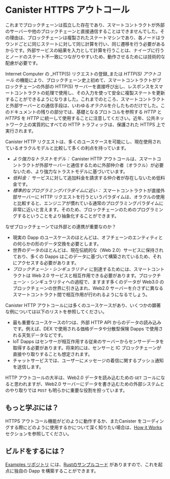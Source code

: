 # Canister HTTPS アウトコール

これまでブロックチェーンは孤立した存在であり、スマートコントラクトが外部のサーバーや他のブロックチェーンと直接通信することはできませんでした。その理由は、ブロックチェーンは複製されたステートマシンであり、各ノードはラウンドごとに同じステートに対して同じ計算を行い、同じ遷移を行う必要があるからです。外部サービスの結果を入力として計算を行うことは、ナイーブに行うとノードのステート不一致につながりやすいため、動作させるためには技術的な配慮が必要です。

Internet Computer の _HTTP(S) リクエストの登録_または _HTTP(S) アウトコール_ の機能により、ブロックチェーン史上初めて、スマートコントラクトがブロックチェーンの外部の HTTP(S) サーバーを直接呼び出し、レスポンスをスマートコントラクトの処理で使用し、その入力を使って安全に複製ステートを更新することができるようになりました。これまでのところ、スマートコントラクトと外部サーバーとの通信手段は、いわゆる*オラクル*を介したものだけでした。このドキュメントの残りの部分では、基礎となるプロトコルを参照する *HTTP* と *HTTPS* を *HTTP* に統一して使用することに注意してください。近年、公共ネットワーク上の実質的にすべての HTTP トラフィックは、保護された HTTPS 上で実行されます。

Canister HTTP リクエストは、多くのユースケースを可能にし、現在使用されているオラクルモデルと比較して多くの利点を持っています。
* *より強力なトラストモデル：* Canister HTTP アウトコールは、スマートコントラクトが外部サーバーと通信するために外部仲介者（オラクル）が必要ないため、より強力なトラストモデルに基づいています。
* *低料金：* サービスに対して追加料金を請求する仲介者が存在しないため低料金です。
* *標準的なプログラミングパラダイムに近い：* スマートコントラクトが直接外部サーバーに HTTP リクエストを行うというパラダイムは、オラクルの使用と比較すると、エンジニアが慣れている通常のプログラミングパラダイムに非常に近いと言えます。そのため、ブロックチェーンのためのプログラミングするということをより抽象化することができます。

なぜブロックチェーンでは外部との連携が重要なのか？
* 現実の Dapp のユースケースのほとんどは、オフチェーンのエンティティとの何らかの形のデータ交換を必要とします。
* 世界のデータのほとんどは、現在伝統的な（Web 2.0）サービスに保持されており、多くの Dapps はこのデータに基づいて構築されているため、それにアクセスする必要があります。
* *ブロックチェーン・シンギュラリティ* に到達するためには、スマートコントラクトは Web 2.0 サービスと相互作用できる必要があります。ブロックチェーン・シンギュラリティへの過程で、ますます多くのデータが Web3.0 のブロックチェーンの世界に引き込まれ、Web2.0 サーバーを介さずに異なるスマートコントラクト間で相互作用が行われるようになるでしょう。

Canister HTTP アウトコールには多くのユースケースがあり、いくつかの顕著な例については以下のリストを参照してください。
* 最も重要なユースケースの1つは、外部 HTTP API からのデータの読み込みです。例えば、DEX で使用される価格データや分散型保険 Dapps で使用される天気データなどです。
* IoT Dapps はセンサーが相互作用する従来のサーバーからセンサーデータを取得する必要があります。将来的には、センサーと IC ブロックチェーンが直接やり取りすることも想定されます。
* チャットサービスでは、ユーザーにメッセージの着信に関するプッシュ通知を送信します。

HTTP アウトコールの大半は、Web2.0 データを読み込むための `GET` コールになると思われますが、Web2.0 サーバーにデータを書き込むための外部システムとのやり取りでは `POST` も明らかに重要な役割を担っています。

## もっと学ぶには？

HTTPS アウトコール機能がどのように動作するか、またCanister をコーディングする際にどのように使用するかについて深く知りたい場合は、[How it Works](http_requests-how-it-works.md) セクションを参照してください。

## ビルドをするには？

[Examples リポジトリ](https://github.com/dfinity/examples) には、[Rustのサンプルコード](https://github.com/dfinity/examples/tree/master/rust/exchange_rate) がありますので、これを起点に独自の Dapp を構築することができます。

<!--
# Canister HTTPS Outcalls

Up until now, blockchains have been isolated entities and smart contracts have not been able to directly communicate with external servers or other blockchains. The reason for this is that a blockchain is a replicated state machine where each replica needs to perform the same computations on the same state to make the same transitions in each round. Doing computations based on results from external services as input may easily lead to state divergence on the replicas if done in a naïve manner and thus requires some technical considerations to be workable.

The feature of _canister HTTP(S) requests_, or _HTTP(S) outcalls_, on the Internet Computer enables — for the first time in blockchain history — smart contracts to directly make calls to HTTP(S) servers external to the blockchain and use the response in the further processing of the smart contract such that the replicated state can safely be updated using those inputs. So far, the only means of communication of smart contracts with external servers has been through so-called *oracles*. Note that in the remainder of this documentation we may use *HTTP* representative for both *HTTP* and *HTTPS*, referring to the underlying protocol. Practically all HTTP traffic on public networks runs over secured HTTPS these days.

Canister HTTP requests allow for a plethora of use cases and have numerous advantages over the currently used oracle model.
* *Stronger trust model:* Canister HTTP outcalls are based on a stronger trust model because no external intermediaries (oracles) are required for smart contracts to communicate with external servers.
* *Lower fees:* No intermediaries are in place to charge additional fees for their services.
* *Closer to the standard programming paradigm*: The paradigm of a smart contract directly making HTTP requests to external servers is much closer to the &ldquo;normal&rdquo; programming paradigm engineers are used to when compared to using oracles. Thus, the fact that one programs for a blockchain can be further abstracted away.

Why is interfacing with the external world so important for a blockchain?
* Most real-world dApp use cases need some form of data exchange with off-chain entities.
* Most of the world's data is currently held in traditional (Web 2.0) services and many dApps build on this data and therefore need access to it.
* In order to be able to reach *blockchain singularity*, smart contracts need to be able to interact with Web 2.0 services. In our journey towards blockchain singularity, an ever increasing amount of data will be pulled into the blockchain world of Web 3.0 and interactions will increasingly take place between different smart contracts without involving Web 2.0 servers.

There are many use cases for canister HTTPS outcalls, see the following list for some prominent examples.
* One of the most important use cases is reading data from external HTTP APIs, e.g., pricing data used in DEXs or weather data used in decentralized insurance dApps.
* IoT dApps need to obtain sensor data from traditional servers with which the sensors interact. In the future, we may even envision direct interactions of sensors with the IC blockchain.
* Chat services sending push notifications about incoming messages to users.

We expect the majority of HTTP calls to be `GET` calls for reading Web 2.0 data, but `POST` clearly also plays an important role for the interaction with external systems in order to be able to write data to Web 2.0 servers.

## Learn more

If you want to take a deep dive into how the HTTPS outcalls feature works and how to use it when coding a canister, see the [How it Works](http_requests-how-it-works.md) section.

## Build more

In the [Examples repository](https://github.com/dfinity/examples) you can find [sample code in Rust](https://github.com/dfinity/examples/tree/master/rust/exchange_rate) which you can use as starting point for building your own dApp.

-->